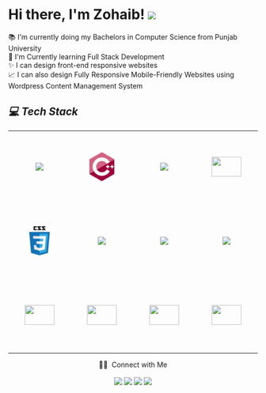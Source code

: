 # Hi there, I'm Zohaib! <img src="https://raw.githubusercontent.com/MartinHeinz/MartinHeinz/master/wave.gif" width="30px"> 
:books: I'm currently doing my Bachelors in Computer Science from Punjab University  
:file_folder: I'm Currently learning Full Stack Development  
:sparkles: I can design front-end responsive websites  
:chart_with_upwards_trend: I can also design Fully Responsive Mobile-Friendly Websites using Wordpress Content Management System   


<h2><i>💻 Tech Stack</i></h2>

<table width="100">
<tr height="150">
    <td align='center' width="250">
        <img src="https://github.com/abranhe/programming-languages-logos/blob/master/src/javascript/javascript.svg" width="60">
    </td>
    <td align='center' width="250">
        <img src="https://github.com/devicons/devicon/blob/master/icons/cplusplus/cplusplus-original.svg" width="60">
    </td>
     <td align='center' width="250">
        <img src="https://git-scm.com/images/logos/1color-darkbg@2x.png" width="100">
    </td>
    <td align='center' width="250">
        <img src="https://upload.wikimedia.org/wikipedia/commons/thumb/3/38/HTML5_Badge.svg/600px-HTML5_Badge.svg.png" height="40" width="60">
    </td>
</tr>
<tr height="150">
    <td align='center' width="190">
        <img src="https://raw.githubusercontent.com/devicons/devicon/0d6c64dbbf311879f7d563bfc3ccf559f9ed111c/icons/css3/css3-original-wordmark.svg" width="60">
    </td>
    <td align='center' width="190">
        <img src="https://github.com/bestofjs/bestofjs-webui/blob/master/public/logos/vscode.svg" width="60">
    </td>
    <td align='center' width="190">
        <img src="https://brandslogos.com/wp-content/uploads/images/bootstrap-logo.png" width="60">
    </td>
    <td align='center' width="190">
        <img src="https://brandslogos.com/wp-content/uploads/images/jquery-logo.png" width="60">
    </td>   
</tr>
<tr height="150">
    <td align='center'>
    <img src="https://www.sfml-dev.org/download/goodies/sfml-logo-small.png" height="40" width="60">
    </td>
    <td align='center'>
    <img src="https://www.cleanpng.com/png-node-js-javascript-server-side-scripting-ruby-1210208/download-png.html" height="40" width="60">
    </td>
    <td align='center'>
    <img src="https://w7.pngwing.com/pngs/212/722/png-transparent-web-development-express-js-javascript-software-framework-laravel-world-wide-web-purple-blue-text.png" height="40" width="60">
    </td>
    <td align='center'>
    <img src="https://toppng.com/uploads/preview/mongodb-logo-11609369386lqoc6r2ga9.png" height="40" width="60">
    </td>
</tr>
</table>



<p align="center">
🤝🏻 &nbsp;Connect with Me</br></br>
<a href="https://www.linkedin.com/in/zohaibb-munir/"><img src="https://img.shields.io/badge/-Zohaib%20Munir-0077B5?style=flat&logo=Linkedin&logoColor=white"/></a>
<a href="mailto:zohaibmunir32@gmail.com"><img src="https://img.shields.io/badge/-zohaibmunir32@gmail.com-D14836?style=flat&logo=Gmail&logoColor=white"/></a>
<a href="https://www.instagram.com/zohaibbb__m/"><img src="https://img.shields.io/badge/-@zohaibbb__m-E4405F?style=flat&logo=Instagram&logoColor=white"/></a>
<a href="https://web.facebook.com/zohaib.munir.94"><img src="https://img.shields.io/badge/-@Zohaib%20Munir-1877F2?style=flat&logo=Facebook&logoColor=white"/></a>



